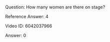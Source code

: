 Question: How many women are there on stage?

Reference Answer: 4

Video ID: 6042037966

Answer: 0

